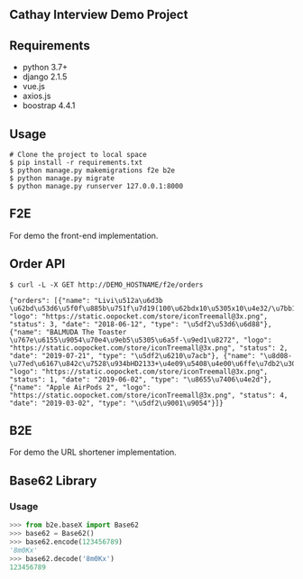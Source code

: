 Cathay Interview Demo Project
---

## Requirements
- python 3.7+
- django 2.1.5
- vue.js 
- axios.js
- boostrap 4.4.1

## Usage
```shell
# Clone the project to local space
$ pip install -r requirements.txt
$ python manage.py makemigrations f2e b2e
$ python manage.py migrate
$ python manage.py runserver 127.0.0.1:8000
```

F2E
---
For demo the front-end implementation.

## Order API
``` shell
$ curl -L -X GET http://DEMO_HOSTNAME/f2e/orders

{"orders": [{"name": "Livi\u512a\u6d3b \u62bd\u53d6\u5f0f\u885b\u751f\u7d19(100\u62bdx10\u5305x10\u4e32/\u7bb1)", "logo": "https://static.oopocket.com/store/iconTreemall@3x.png", "status": 3, "date": "2018-06-12", "type": "\u5df2\u53d6\u6d88"}, {"name": "BALMUDA The Toaster \u767e\u6155\u9054\u70e4\u9eb5\u5305\u6a5f-\u9ed1\u8272", "logo": "https://static.oopocket.com/store/iconTreemall@3x.png", "status": 2, "date": "2019-07-21", "type": "\u5df2\u6210\u7acb"}, {"name": "\u8d08-\u77ed\u6167\u842c\u7528\u934bHD2133+\u4e09\u5408\u4e00\u6ffe\u7db2\u300cLG\u6a02\u91d1\u300d\u97d3\u570b\u539f\u88dd...", "logo": "https://static.oopocket.com/store/iconTreemall@3x.png", "status": 1, "date": "2019-06-02", "type": "\u8655\u7406\u4e2d"}, {"name": "Apple AirPods 2", "logo": "https://static.oopocket.com/store/iconTreemall@3x.png", "status": 4, "date": "2019-03-02", "type": "\u5df2\u9001\u9054"}]}
```

B2E
---
For demo the URL shortener implementation.

## Base62 Library
### Usage
```python
>>> from b2e.baseX import Base62
>>> base62 = Base62()
>>> base62.encode(123456789)
'8m0Kx'
>>> base62.decode('8m0Kx')
123456789
```
